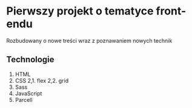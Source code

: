 # Pierwszy projekt o tematyce front-endu

Rozbudowany o nowe treści wraz z poznawaniem nowych technik
## Technologie

1. HTML
2. CSS
  2,1. flex
  2,2. grid
3. Sass
4. JavaScript
5. Parcell
